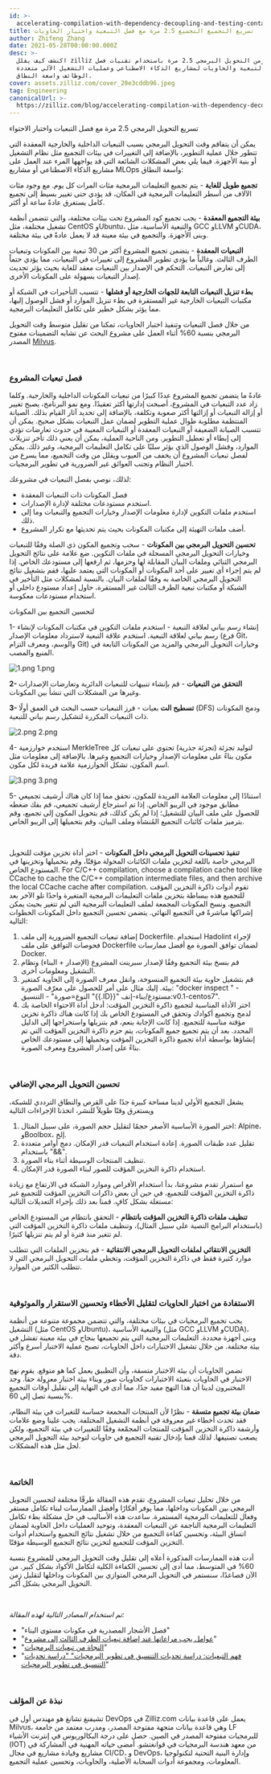 ```yaml
---
id: >-
  accelerating-compilation-with-dependency-decoupling-and-testing-containerization.md
title: تسريع التجميع التجميع 2.5 مرة مع فصل التبعية واختبار الحاويات
author: Zhifeng Zhang
date: 2021-05-28T00:00:00.000Z
desc: >-
  اكتشف كيف يقلل zilliz من زمن التحويل البرمجي 2.5 مرة باستخدام تقنيات فصل
  التبعية والحاويات لمشاريع الذكاء الاصطناعي وعمليات التشغيل الآلي متعددة
  الوظائف واسعة النطاق.
cover: assets.zilliz.com/cover_20e3cddb96.jpeg
tag: Engineering
canonicalUrl: >-
  https://zilliz.com/blog/accelerating-compilation-with-dependency-decoupling-and-testing-containerization
---
```

<custom-h1>تسريع التحويل البرمجي 2.5 مرة مع فصل التبعيات واختبار الاحتواء</custom-h1><p>يمكن أن يتفاقم وقت التحويل البرمجي بسبب التبعيات الداخلية والخارجية المعقدة التي تتطور خلال عملية التطوير، بالإضافة إلى التغييرات في بيئات التجميع مثل نظام التشغيل أو بنية الأجهزة. فيما يلي بعض المشكلات الشائعة التي قد يواجهها المرء عند العمل على مشاريع الذكاء الاصطناعي أو مشاريع MLOps واسعة النطاق:</p>
<p><strong>تجميع طويل للغاية</strong> - يتم تجميع التعليمات البرمجية مئات المرات كل يوم. مع وجود مئات الآلاف من أسطر التعليمات البرمجية في المكان، قد يؤدي حتى تغيير بسيط إلى تجميع كامل يستغرق عادةً ساعة أو أكثر.</p>
<p><strong>بيئة التجميع المعقدة</strong> - يجب تجميع كود المشروع تحت بيئات مختلفة، والتي تتضمن أنظمة تشغيل مختلفة، مثل CentOS وUbuntu، والتبعية الأساسية، مثل GCC وLLVM وCUDA، وبنى الأجهزة. والتجميع في بيئة معينة قد لا يعمل عادةً في بيئة مختلفة.</p>
<p><strong>التبعيات المعقدة</strong> - يتضمن تجميع المشروع أكثر من 30 تبعية بين المكونات وتبعيات الطرف الثالث. وغالباً ما يؤدي تطوير المشروع إلى تغييرات في التبعيات، مما يؤدي حتماً إلى تعارض التبعيات. التحكم في الإصدار بين التبعيات معقد للغاية بحيث يؤثر تحديث إصدار التبعيات بسهولة على المكونات الأخرى.</p>
<p><strong>بطء تنزيل التبعيات التابعة للجهات الخارجية أو فشلها</strong> - تتسبب التأخيرات في الشبكة أو مكتبات التبعيات الخارجية غير المستقرة في بطء تنزيل الموارد أو فشل الوصول إليها، مما يؤثر بشكل خطير على تكامل التعليمات البرمجية.</p>
<p>من خلال فصل التبعيات وتنفيذ اختبار الحاويات، تمكنا من تقليل متوسط وقت التحويل البرمجي بنسبة 60% أثناء العمل على مشروع البحث عن تشابه التضمينات مفتوح المصدر <a href="https://milvus.io/">Milvus</a>.</p>
<p><br/></p>
<h3 id="Decouple-the-dependencies-of-the-project" class="common-anchor-header">فصل تبعيات المشروع</h3><p>عادةً ما يتضمن تجميع المشروع عددًا كبيرًا من تبعيات المكونات الداخلية والخارجية. وكلما زاد عدد التبعيات في المشروع، أصبحت إدارتها أكثر تعقيدًا. ومع نمو البرنامج، يصبح تغيير أو إزالة التبعيات أو إزالتها أكثر صعوبة وتكلفة، بالإضافة إلى تحديد آثار القيام بذلك. الصيانة المنتظمة مطلوبة طوال عملية التطوير لضمان عمل التبعيات بشكل صحيح. يمكن أن تتسبب الصيانة الضعيفة أو التبعيات المعقدة أو التبعيات المعيبة في حدوث تعارضات تؤدي إلى إبطاء أو تعطيل التطوير. ومن الناحية العملية، يمكن أن يعني ذلك تأخر تنزيلات الموارد، وفشل الوصول الذي يؤثر سلبًا على تكامل التعليمات البرمجية، وغير ذلك. يمكن لفصل تبعيات المشروع أن يخفف من العيوب ويقلل من وقت التجميع، مما يسرع من اختبار النظام وتجنب العوائق غير الضرورية في تطوير البرمجيات.</p>
<p>لذلك، نوصي بفصل التبعيات في مشروعك:</p>
<ul>
<li>فصل المكونات ذات التبعيات المعقدة</li>
<li>استخدم مستودعات مختلفة لإدارة الإصدارات.</li>
<li>استخدم ملفات التكوين لإدارة معلومات الإصدار وخيارات التجميع والتبعيات وما إلى ذلك.</li>
<li>أضف ملفات التهيئة إلى مكتبات المكونات بحيث يتم تحديثها مع تكرار المشروع.</li>
</ul>
<p><strong>تحسين التحويل البرمجي بين المكونات</strong> - سحب وتجميع المكون ذي الصلة وفقًا للتبعيات وخيارات التحويل البرمجي المسجلة في ملفات التكوين. ضع علامة على نتائج التحويل البرمجي الثنائي وملفات البيان المقابلة لها وحزمها، ثم ارفعها إلى مستودعك الخاص. إذا لم يتم إجراء أي تغيير على أحد المكونات أو المكونات التي يعتمد عليها، فقم بتشغيل نتائج التحويل البرمجي الخاصة به وفقًا لملفات البيان. بالنسبة لمشكلات مثل التأخير في الشبكة أو مكتبات تبعية الطرف الثالث غير المستقرة، حاول إعداد مستودع داخلي أو استخدام مستودعات معكوسة.</p>
<p>لتحسين التجميع بين المكونات</p>
<p>1- إنشاء رسم بياني لعلاقة التبعية - استخدم ملفات التكوين في مكتبات المكونات لإنشاء رسم بياني لعلاقة التبعية. استخدم علاقة التبعية لاسترداد معلومات الإصدار (فرع Git، والوسم، ومعرف التزام Git) وخيارات التحويل البرمجي والمزيد من المكونات التابعة في المنبع والمصب.</p>
<p>
  
   <span class="img-wrapper"> <img translate="no" src="https://assets.zilliz.com/1_949dffec32.png" alt="1.png" class="doc-image" id="1.png" />
   </span> <span class="img-wrapper"> <span>1.png</span> </span></p>
<p><strong>2- التحقق من التبعيات</strong> - قم بإنشاء تنبيهات للتبعيات الدائرية وتعارضات الإصدارات وغيرها من المشكلات التي تنشأ بين المكونات.</p>
<p><strong>3- تسطيح الت</strong> بعيات - فرز التبعيات حسب البحث في العمق أولًا (DFS) ودمج المكونات ذات التبعيات المكررة لتشكيل رسم بياني للتبعية.</p>
<p>
  
   <span class="img-wrapper"> <img translate="no" src="https://assets.zilliz.com/2_45130c55e4.png" alt="2.png" class="doc-image" id="2.png" />
   </span> <span class="img-wrapper"> <span>2.png</span> </span></p>
<p>4- استخدم خوارزمية MerkleTree لتوليد تجزئة (تجزئة جذرية) تحتوي على تبعيات كل مكون بناءً على معلومات الإصدار وخيارات التجميع وغيرها. بالإضافة إلى معلومات مثل اسم المكون، تشكل الخوارزمية علامة فريدة لكل مكون.</p>
<p>
  
   <span class="img-wrapper"> <img translate="no" src="https://assets.zilliz.com/3_6a4fcdf4e3.png" alt="3.png" class="doc-image" id="3.png" />
   </span> <span class="img-wrapper"> <span>3.png</span> </span></p>
<p>5- استنادًا إلى معلومات العلامة الفريدة للمكون، تحقق مما إذا كان هناك أرشيف تجميعي مطابق موجود في الريبو الخاص. إذا تم استرجاع أرشيف تجميعي، قم بفك ضغطه للحصول على ملف البيان للتشغيل؛ إذا لم يكن كذلك، قم بتحويل المكون إلى تجميع، وقم بترميز ملفات كائنات التجميع المُنشأة وملف البيان، وقم بتحميلها إلى الريبو الخاص.</p>
<p><br/></p>
<p><strong>تنفيذ تحسينات التحويل البرمجي داخل المكونات</strong> - اختر أداة تخزين مؤقت للتحويل البرمجي خاصة باللغة لتخزين ملفات الكائنات المحولة مؤقتًا، وقم بتحميلها وتخزينها في المستودع الخاص. For C/C++ compilation, choose a compilation cache tool like CCache to cache the C/C++ compilation intermediate files, and then archive the local CCache cache after compilation. تقوم أدوات ذاكرة التخزين المؤقت للتجميع هذه ببساطة بتخزين ملفات التعليمات البرمجية المتغيرة واحدًا تلو الآخر بعد التجميع، ونسخ المكونات المجمعة لملف التعليمات البرمجية التي لم تتغير بحيث يمكن إشراكها مباشرةً في التجميع النهائي. يتضمن تحسين التجميع داخل المكونات الخطوات التالية:</p>
<ol>
<li>إضافة تبعيات التجميع الضرورية إلى ملف Dockerfile. استخدام Hadolint لإجراء فحوصات التوافق على ملف Dockerfile لضمان توافق الصورة مع أفضل ممارسات Docker.</li>
<li>قم بنسخ بيئة التجميع وفقًا لإصدار سبرينت المشروع (الإصدار + البناء) ونظام التشغيل ومعلومات أخرى.</li>
<li>قم بتشغيل حاوية بيئة التجميع المنسوخة، وانقل معرف الصورة إلى الحاوية كمتغير بيئة. إليك مثال على أمر للحصول على معرّف الصورة: "docker inspect " - النوع=صورة" - التنسيق "{{.ID}}" مستودع/بناء-إنف:v0.1-centos7".</li>
<li>اختر الأداة المناسبة لتجميع ذاكرة التخزين المؤقت: أدخل أداة الاحتواء الخاصة بك لدمج وتجميع أكوادك وتحقق في المستودع الخاص بك إذا كانت هناك ذاكرة تخزين مؤقتة مناسبة للتجميع. إذا كانت الإجابة بنعم، قم بتنزيلها واستخراجها إلى الدليل المحدد. بعد أن يتم تجميع جميع المكونات، يتم حزم ذاكرة التخزين المؤقت التي تم إنشاؤها بواسطة أداة تجميع ذاكرة التخزين المؤقت وتحميلها إلى مستودعك الخاص بناءً على إصدار المشروع ومعرف الصورة.</li>
</ol>
<p><br/></p>
<h3 id="Further-compilation-optimization" class="common-anchor-header">تحسين التحويل البرمجي الإضافي</h3><p>يشغل التجميع الأولي لدينا مساحة كبيرة جدًا على القرص والنطاق الترددي للشبكة، ويستغرق وقتًا طويلاً للنشر، اتخذنا الإجراءات التالية</p>
<ol>
<li>اختر الصورة الأساسية الأصغر حجمًا لتقليل حجم الصورة، على سبيل المثال: Alpine، وBoolbox، إلخ.</li>
<li>تقليل عدد طبقات الصورة. إعادة استخدام التبعيات قدر الإمكان. دمج أوامر متعددة باستخدام "&amp;&amp;".</li>
<li>تنظيف المنتجات الوسيطة أثناء بناء الصورة.</li>
<li>استخدام ذاكرة التخزين المؤقت للصور لبناء الصورة قدر الإمكان.</li>
</ol>
<p>مع استمرار تقدم مشروعنا، بدأ استخدام الأقراص وموارد الشبكة في الارتفاع مع زيادة ذاكرة التخزين المؤقت للتجميع، في حين أن بعض ذاكرات التخزين المؤقت للتجميع غير مستغلة بشكل كافٍ. قمنا بعد ذلك بإجراء التعديلات التالية:</p>
<p><strong>تنظيف ملفات ذاكرة التخزين المؤقت بانتظام</strong> - التحقق بانتظام من المستودع الخاص (باستخدام البرامج النصية على سبيل المثال)، وتنظيف ملفات ذاكرة التخزين المؤقت التي لم تتغير منذ فترة أو لم يتم تنزيلها كثيرًا.</p>
<p><strong>التخزين الانتقائي لملفات التحويل البرمجي الانتقائية</strong> - قم بتخزين الملفات التي تتطلب موارد كثيرة فقط في ذاكرة التخزين المؤقت، وتخطي ملفات التحويل البرمجي التي لا تتطلب الكثير من الموارد.</p>
<p><br/></p>
<h3 id="Leveraging-containerized-testing-to-reduce-errors-improve-stability-and-reliability" class="common-anchor-header">الاستفادة من اختبار الحاويات لتقليل الأخطاء وتحسين الاستقرار والموثوقية</h3><p>يجب تجميع البرمجيات في بيئات مختلفة، والتي تتضمن مجموعة متنوعة من أنظمة التشغيل (مثل CentOS وUbuntu)، والتبعية الأساسية (مثل GCC وLLVM وCUDA)، وبنى أجهزة محددة. التعليمات البرمجية التي يتم تجميعها بنجاح في بيئة معينة تفشل في بيئة مختلفة. من خلال تشغيل الاختبارات داخل الحاويات، تصبح عملية الاختبار أسرع وأكثر دقة.</p>
<p>تضمن الحاويات أن بيئة الاختبار متسقة، وأن التطبيق يعمل كما هو متوقع. يقوم نهج الاختبار في الحاويات بتعبئة الاختبارات كحاويات صور وبناء بيئة اختبار معزولة حقاً. وجد المختبرون لدينا أن هذا النهج مفيد جدًا، مما أدى في النهاية إلى تقليل أوقات التجميع بنسبة تصل إلى 60%.</p>
<p><strong>ضمان بيئة تجميع متسقة</strong> - نظرًا لأن المنتجات المجمعة حساسة للتغيرات في بيئة النظام، فقد تحدث أخطاء غير معروفة في أنظمة التشغيل المختلفة. يجب علينا وضع علامات وأرشفة ذاكرة التخزين المؤقت للمنتجات المجمّعة وفقًا للتغييرات في بيئة التجميع، ولكن يصعب تصنيفها. لذلك قمنا بإدخال تقنية التجميع في حاويات لتوحيد بيئة التحويل البرمجي لحل مثل هذه المشكلات.</p>
<p><br/></p>
<h3 id="Conclusion" class="common-anchor-header">الخاتمة</h3><p>من خلال تحليل تبعيات المشروع، تقدم هذه المقالة طرقًا مختلفة لتحسين التحويل البرمجي بين المكونات وداخلها، مما يوفر أفكارًا وأفضل الممارسات لبناء تكامل مستقر وفعال للتعليمات البرمجية المستمرة. ساعدت هذه الأساليب في حل مشكلة بطء تكامل التعليمات البرمجية الناجمة عن التبعيات المعقدة، وتوحيد العمليات داخل الحاوية لضمان اتساق البيئة، وتحسين كفاءة التجميع من خلال تشغيل نتائج التجميع واستخدام أدوات التخزين المؤقت للتجميع لتخزين نتائج التجميع الوسيطة مؤقتًا.</p>
<p>أدت هذه الممارسات المذكورة أعلاه إلى تقليل وقت التحويل البرمجي للمشروع بنسبة 60% في المتوسط، مما أدى إلى تحسين الكفاءة الكلية لتكامل الأكواد بشكل كبير. من الآن فصاعدًا، سنستمر في التحويل البرمجي المتوازي بين المكونات وداخلها لتقليل زمن التحويل البرمجي بشكل أكبر.</p>
<p><br/></p>
<p><em>تم استخدام المصادر التالية لهذه المقالة:</em></p>
<ul>
<li>"فصل الأشجار المصدرية في مكونات مستوى البناء"</li>
<li>"<a href="https://dev.to/brpaz/factors-to-consider-when-adding-third-party-dependencies-to-a-project-46hf">عوامل يجب مراعاتها عند إضافة تبعيات الطرف الثالث إلى مشروع</a>"</li>
<li>"<a href="https://queue.acm.org/detail.cfm?id=3344149">النجاة من تبعيات البرمجيات</a>"</li>
<li>"<a href="https://www.cc.gatech.edu/~beki/t1.pdf">فهم التبعيات: دراسة تحديات التنسيق في تطوير البرمجيات" "دراسة تحديات التنسيق في تطوير البرمجيات</a>"</li>
</ul>
<p><br/></p>
<h3 id="About-the-author" class="common-anchor-header">نبذة عن المؤلف</h3><p>تشيفنغ تشانغ هو مهندس أول في DevOps في Zilliz.com يعمل على قاعدة بيانات Milvus، وهي قاعدة بيانات متجهة مفتوحة المصدر، ومدرب معتمد من جامعة LF للبرمجيات مفتوحة المصدر في الصين. حصل على درجة البكالوريوس في إنترنت الأشياء (IOT) من معهد هندسة البرمجيات في قوانغتشو. أمضى حياته المهنية في المشاركة في مشاريع وقيادة مشاريع في مجال CI/CD، و DevOps، وإدارة البنية التحتية لتكنولوجيا المعلومات، ومجموعة أدوات السحابة الأصلية، والحاويات، وتحسين عملية التجميع.</p>
